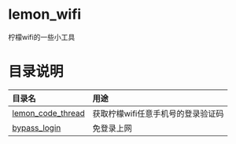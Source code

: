 # lemon_wifi
柠檬wifi的一些小工具

# 目录说明
 | 目录名 | 用途 |
 | :-- | :-- |
 | [lemon_code_thread](./lemon_code_thread/) | 获取柠檬wifi任意手机号的登录验证码 |
 | [bypass_login](./bypass_login/) | 免登录上网 |